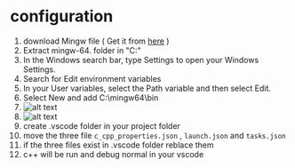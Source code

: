 # configuration
1. download Mingw file ( Get it from [here](https://www.mediafire.com/file/etqb34ppi6rjt0x/mingw-64.7z/file) )
2. Extract mingw-64. folder in "C:\"
3. In the Windows search bar, type Settings to open your Windows Settings.
4. Search for Edit environment variables
5. In your User variables, select the Path variable and then select Edit.
6. Select New and add C:\mingw64\bin
7. ![alt text](https://www.mediafire.com/convkey/7169/rzgfvg3ua6c8o185g.jpg)
8. ![alt text](https://www.mediafire.com/convkey/4d16/rxlivi6an7sqbt95g.jpg)
9. create .vscode folder in your project folder
10. move the three file ```c_cpp_properties.json``` , ```launch.json``` and ```tasks.json```
11. if the three files exist in .vscode folder reblace them
12. c++ will be run and debug normal in your vscode
